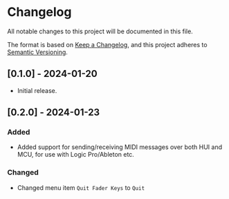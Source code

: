 # Changelog

All notable changes to this project will be documented in this file.

The format is based on [Keep a Changelog](https://keepachangelog.com/en/1.1.0/),
and this project adheres to [Semantic Versioning](https://semver.org/spec/v2.0.0.html).

## [0.1.0] - 2024-01-20

- Initial release.

## [0.2.0] - 2024-01-23

### Added
- Added support for sending/receiving MIDI messages over both HUI and MCU, for use with Logic Pro/Ableton etc.

### Changed
- Changed menu item `Quit Fader Keys` to `Quit`
